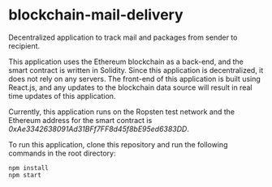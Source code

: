 # blockchain-mail-delivery
Decentralized application to track mail and packages from sender to recipient.

This application uses the Ethereum blockchain as a back-end, and the smart contract is written in Solidity. Since this application is decentralized, it does not rely on any servers. The front-end of this application is built using React.js, and any updates to the blockchain data source will result in real time updates of this application.

Currently, this application runs on the Ropsten test network and the Ethereum address for the smart contract is *0xAe3342638091Ad31BFf7FF8d45f8bE95ed6383DD*.

To run this application, clone this repository and run the following commands in the root directory:
```
npm install
npm start
```
